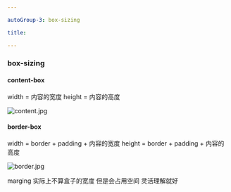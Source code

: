 ```yaml
---

autoGroup-3: box-sizing

title: 

---
```

### box-sizing


#### content-box

width = 内容的宽度
height = 内容的高度

![content.jpg](http://pic.genji.xyz/images/2020/02/14/content.jpg)


#### border-box

width = border + padding + 内容的宽度
height = border + padding + 内容的高度

![border.jpg](http://pic.genji.xyz/images/2020/02/14/border.jpg)


marging 实际上不算盒子的宽度 但是会占用空间  灵活理解就好


